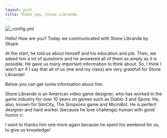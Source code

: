 ```yaml
---
layout: post
title: Thank you, Stone Librande
---
```

![_config.yml](https://i.ytimg.com/vi/jRF39WiTNl0/maxresdefault.jpg)

Hello! How are you? Today we communicated with Stone Librande by Skype.

At the start, he told us about himself and his education and job. Then, we asked him a lot of questions and he answered all of them as amply as it is possible. He gave us many important information to think about. So, I think I won't arr if I say that all of us (me and my class) are very gratefull for Stone Librande!

Below you can get some information about him.

Stone Librande is an American video game designer, who has worked in the game industry for over 10 years on games such as Diablo 3 and Spore. He, also, known for SimCity, The Simpsons game and MicroBot. He is perfect designer and hard worker (because he love challengs) human with good humor c:

I want to thanks him one more again because he spent his weekend for us, to give us knowledge! 
